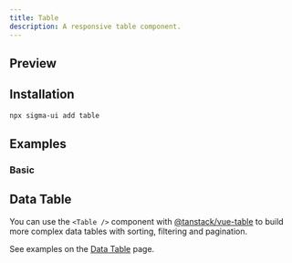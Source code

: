 ```yaml
---
title: Table
description: A responsive table component.
---
```


## Preview

<ComponentPreview name="Table" />

## Installation

```bash
npx sigma-ui add table
```

## Examples

### Basic

<ComponentPreview name="Table" />

## Data Table

You can use the `<Table />` component with [@tanstack/vue-table](https://tanstack.com/table/v8) to build more complex data tables with sorting, filtering and pagination.

See examples on the [Data Table](./data-table) page.
